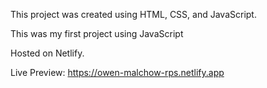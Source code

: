 This project was created using HTML, CSS, and JavaScript.

This was my first project using JavaScript

Hosted on Netlify.

Live Preview: https://owen-malchow-rps.netlify.app
